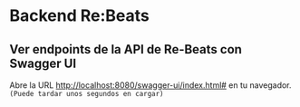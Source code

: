 # Backend Re:Beats
## Ver endpoints de la API de Re-Beats con Swagger UI
Abre la URL [http://localhost:8080/swagger-ui/index.html#](http://localhost:8080/swagger-ui/index.html#) en tu navegador. `(Puede tardar unos segundos en cargar)`